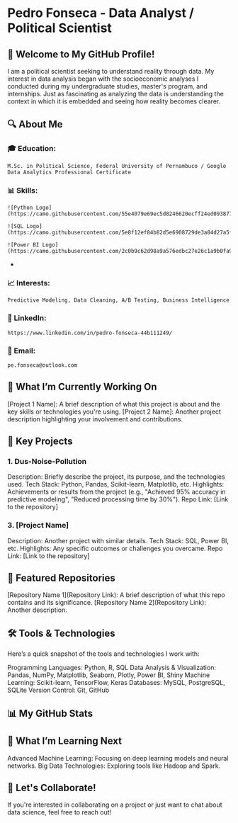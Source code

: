 # Pedro Fonseca - Data Analyst / Political Scientist 

## 👋 Welcome to My GitHub Profile!

I am a political scientist seeking to understand reality through data. My interest in data analysis began with the socioeconomic analyses I conducted during my undergraduate studies, master's program, and internships. Just as fascinating as analyzing the data is understanding the context in which it is embedded and seeing how reality becomes clearer.

## 🔍 About Me
### 🎓 Education: 
    M.Sc. in Political Science, Federal University of Pernambuco / Google Data Analytics Professional Certificate
    
###  📊 Skills: 
    ![Python Logo](https://camo.githubusercontent.com/55e4079e69ec5d8246620ecff24ed093877ab0f9011e71d8dec0a2c460c886ab/68747470733a2f2f696d672e736869656c64732e696f2f62616467652f507974686f6e2d3337373641423f7374796c653d666f722d7468652d6261646765266c6f676f3d707974686f6e266c6f676f436f6c6f723d7768697465)
    
    ![SQL Logo](https://camo.githubusercontent.com/5e8f12ef84b82d5e6908729de3a84d27a5f34d4fbb3259d72ae37be04b00b77e/68747470733a2f2f696d672e736869656c64732e696f2f62616467652f53514c2d3030303030302e7376673f7374796c653d666f722d7468652d6261646765266c6f676f3d53514c266c6f676f436f6c6f723d7768697465) 
    
    ![Power BI Logo](https://camo.githubusercontent.com/2c0b9c62d98a9a576edbc27e26c1a9b0fa9b89b1776e9d5a63c7efb16efc2280/68747470733a2f2f696d672e736869656c64732e696f2f62616467652f506f7765722d626920323032332e7376673f7374796c653d666f722d7468652d6261646765266c6f676f3d506f7765722d42692032303233) 
- 
###  📈 Interests: 
    Predictive Modeling, Data Cleaning, A/B Testing, Business Intelligence
    
###  🔗 LinkedIn: 
    https://www.linkedin.com/in/pedro-fonseca-44b111249/
    
###  📧 Email: 
    pe.fonseca@outlook.com

## 💼 What I’m Currently Working On
[Project 1 Name]: A brief description of what this project is about and the key skills or technologies you're using.
[Project 2 Name]: Another project description highlighting your involvement and contributions.

## 🚀 Key Projects
###  1. Dus-Noise-Pollution
Description: Briefly describe the project, its purpose, and the technologies used.
Tech Stack: Python, Pandas, Scikit-learn, Matplotlib, etc.
Highlights: Achievements or results from the project (e.g., "Achieved 95% accuracy in predictive modeling", "Reduced processing time by 30%").
Repo Link: [Link to the repository]

###  3. [Project Name]
Description: Another project with similar details.
Tech Stack: SQL, Power BI, etc.
Highlights: Any specific outcomes or challenges you overcame.
Repo Link: [Link to the repository]

## 🌟 Featured Repositories
[Repository Name 1](Repository Link): A brief description of what this repo contains and its significance.
[Repository Name 2](Repository Link): Another description.

## 🛠️ Tools & Technologies
Here’s a quick snapshot of the tools and technologies I work with:

Programming Languages: Python, R, SQL
Data Analysis & Visualization: Pandas, NumPy, Matplotlib, Seaborn, Plotly, Power BI, Shiny
Machine Learning: Scikit-learn, TensorFlow, Keras
Databases: MySQL, PostgreSQL, SQLite
Version Control: Git, GitHub
## 📊 My GitHub Stats

## 🌱 What I’m Learning Next
Advanced Machine Learning: Focusing on deep learning models and neural networks.
Big Data Technologies: Exploring tools like Hadoop and Spark.

## 👏 Let's Collaborate!
If you're interested in collaborating on a project or just want to chat about data science, feel free to reach out!

<!---
af-pedro/af-pedro is a ✨ special ✨ repository because its `README.md` (this file) appears on your GitHub profile.
You can click the Preview link to take a look at your changes.
--->
